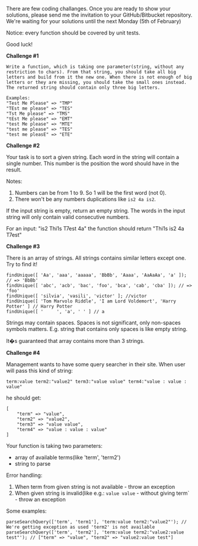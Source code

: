 There are few coding challanges. Once you are ready to show your solutions, please send me the invitation to your GitHub/Bitbucket repository. 
We're waiting for your solutions until the next Monday (5th of February)

Notice: every function should be covered by unit tests.

Good luck!

**Challenge #1**
```
Write a function, which is taking one parameter(string, without any restriction to chars). From that string, you should take all big letters and build from it the new one. When there is not enough of big letters or they are missing, you should take the small ones instead. The returned string should contain only three big letters.

Examples:
"Test Me Please" => "TMP"
"TEst me please" => "TES"
"Tst Me please" => "TMS"
"tEst Me please" => "EMT"
"test Me please" => "MTE"
"test me please" => "TES"
"test me pleasE" => "ETE"
```

**Challenge #2**

Your task is to sort a given string. Each word in the string will contain a single number. This number is the position the word should have in the result.

Notes: 
1. Numbers can be from 1 to 9. So 1 will be the first word (not 0).
2. There won't be any numbers duplications like `is2 4a is2`.

If the input string is empty, return an empty string. The words in the input string will only contain valid consecutive numbers.

For an input: "is2 Thi1s T7est 4a" the function should return "Thi1s is2 4a T7est"

**Challenge #3**

There is an array of strings. All strings contains similar letters except one. Try to find it!

```
findUnique([ 'Aa', 'aaa', 'aaaaa', 'BbBb', 'Aaaa', 'AaAaAa', 'a' ]); // => 'BbBb'
findUnique([ 'abc', 'acb', 'bac', 'foo', 'bca', 'cab', 'cba' ]); // => 'foo'
findUnique([ 'silvia', 'vasili', 'victor' ]; //victor
findUnique([ 'Tom Marvolo Riddle', 'I am Lord Voldemort', 'Harry Potter' ] // Harry Potter
findUnique([ '     ', 'a', ' ' ] // a
```

Strings may contain spaces. Spaces is not significant, only non-spaces symbols matters. E.g. string that contains only spaces is like empty string.

It�s guaranteed that array contains more than 3 strings.


**Challenge #4**

Management wants to have some query searcher in their site. When user will pass this kind of string:

```
term:value term2:"value2" term3:"value value" term4:"value : value : value"
```

he should get:
```
[
	"term" => "value",
	"term2" => "value2",
	"term3" => "value value",
	"term4" => "value : value : value"
]
```

Your function is taking two parameters:
- array of available terms(like 'term', 'term2')
- string to parse

Error handling:
1. When term from given string is not available - throw an exception
2. When given string is invalid(like e.g.: `value value` - without giving term` - throw an exception

Some examples:
```
parseSearchQuery(['term', 'term1'], 'term:value term2:"value2"'); // We're getting exception as used 'term2' is not available
parseSearchQuery(['term', 'term2'], 'term:value term2:"value2:value test"'); // ["term" => "value", "term2" => "value2:value test"]
```